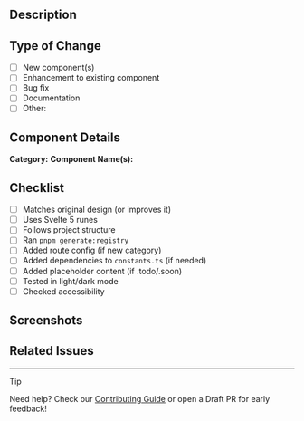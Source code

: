 ## Description

<!-- Provide a clear and concise description of your changes -->

## Type of Change

<!-- Put an `x` in the boxes that apply -->

- [ ] New component(s)
- [ ] Enhancement to existing component
- [ ] Bug fix
- [ ] Documentation
- [ ] Other:

## Component Details

<!-- Only fill this section if you're adding/modifying components -->

**Category:** <!-- e.g., inputs, buttons -->
**Component Name(s):** <!-- e.g., input-58.svelte -->

## Checklist

<!-- Put an `x` in the boxes that apply -->

- [ ] Matches original design (or improves it)
- [ ] Uses Svelte 5 runes
- [ ] Follows project structure
- [ ] Ran `pnpm generate:registry`
- [ ] Added route config (if new category)
- [ ] Added dependencies to `constants.ts` (if needed)
- [ ] Added placeholder content (if .todo/.soon)
- [ ] Tested in light/dark mode
- [ ] Checked accessibility

## Screenshots

<!-- Add before/after screenshots if applicable -->

## Related Issues

<!-- Link related issues using #issue-number -->

---

> [!TIP]
> Need help? Check our [Contributing Guide](../README.md#contributing) or open a Draft PR for early feedback!
